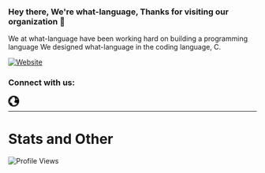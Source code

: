 ### Hey there, We're what-language, Thanks for visiting our organization 👋
We at what-language have been working hard on building a programming language 
We designed what-language in the coding language, C.




[![Website](https://img.shields.io/website?label=what-language.github.io/&style=for-the-badge&url=https%3A%2F%2Fwhat-language.github.io)](https://what-language.github.io)

### Connect with us:

[<img align="left" alt="what-language.github.io" width="22px" src="https://raw.githubusercontent.com/iconic/open-iconic/master/svg/globe.svg" />][website]

<br />


---

# Stats and Other

<img src="https://komarev.com/ghpvc/?username=what-language" alt="Profile Views" />

[website]: https:/what-language.github.io
